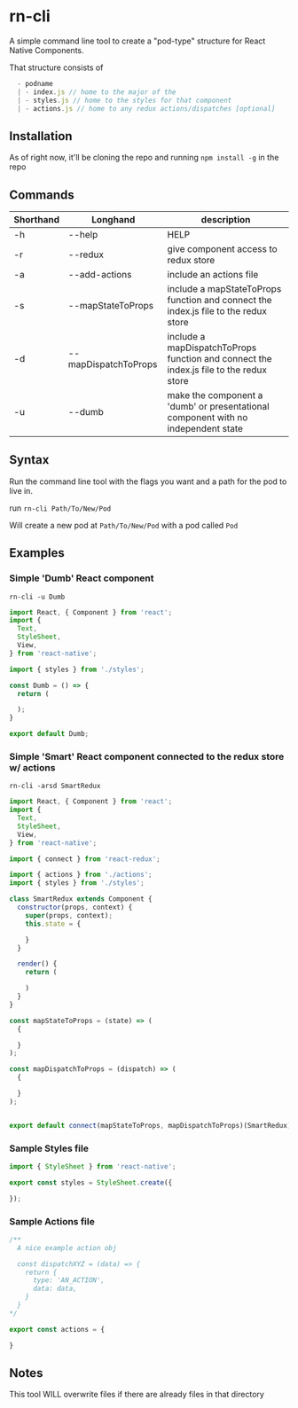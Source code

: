 # rn-cli

A simple command line tool to create a "pod-type" structure for React Native Components.

That structure consists of

```javascript
  - podname
  | - index.js // home to the major of the
  | - styles.js // home to the styles for that component
  | - actions.js // home to any redux actions/dispatches [optional]
```

## Installation

As of right now, it'll be cloning the repo and running `npm install -g` in the repo

## Commands

| Shorthand        | Longhand           | description  |
| ------------- | ------------- | ----- |
| -h | --help | HELP |
| -r | --redux | give component access to redux store |
| -a | --add-actions | include an actions file |
| -s | --mapStateToProps | include a mapStateToProps function and connect the index.js file to the redux store |
| -d | --mapDispatchToProps | include a mapDispatchToProps function and connect the index.js file to the redux store |
| -u | --dumb | make the component a 'dumb' or presentational component with no independent state |


## Syntax

Run the command line tool with the flags you want and a path for the pod to live in.

run `rn-cli Path/To/New/Pod`

Will create a new pod at `Path/To/New/Pod` with a pod called `Pod`

## Examples

### Simple 'Dumb' React component

`rn-cli -u Dumb`

```javascript
import React, { Component } from 'react';
import {
  Text,
  StyleSheet,
  View,
} from 'react-native';

import { styles } from './styles';

const Dumb = () => {
  return (

  );
}

export default Dumb;
```

### Simple 'Smart' React component connected to the redux store w/ actions

`rn-cli -arsd SmartRedux`

```javascript
import React, { Component } from 'react';
import {
  Text,
  StyleSheet,
  View,
} from 'react-native';

import { connect } from 'react-redux';

import { actions } from './actions';
import { styles } from './styles';

class SmartRedux extends Component {
  constructor(props, context) {
    super(props, context);
    this.state = {

    }
  }

  render() {
    return (

    )
  }
}

const mapStateToProps = (state) => (
  {

  }
);

const mapDispatchToProps = (dispatch) => (
  {

  }
);


export default connect(mapStateToProps, mapDispatchToProps)(SmartRedux);
```
### Sample Styles file

```javascript
import { StyleSheet } from 'react-native';

export const styles = StyleSheet.create({

});
```

### Sample Actions file

```javascript
/**
  A nice example action obj

  const dispatchXYZ = (data) => {
    return {
      type: 'AN_ACTION',
      data: data,
    }
  }
*/

export const actions = {

}
```

## Notes

This tool WILL overwrite files if there are already files in that directory
